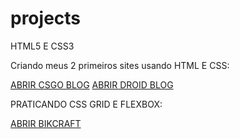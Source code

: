 # projects

HTML5 E CSS3

Criando meus 2 primeiros sites usando HTML E CSS:

<a href="https://hemersongarcias.github.io/projects/csgo_blog/index.html">ABRIR CSGO BLOG</a>
<a href="https://hemersongarcias.github.io/projects/d010/index.html">ABRIR DROID BLOG</a>

PRATICANDO CSS GRID E FLEXBOX:

<a href="https://hemersongarcias.github.io/projects/cssgrid/index.html">ABRIR BIKCRAFT</a>

